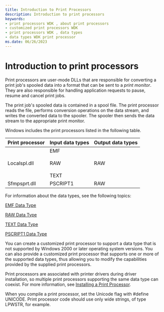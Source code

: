 ```yaml
---
title: Introduction to Print Processors
description: Introduction to print processors
keywords:
- print processors WDK , about print processors
- customized print processors WDK
- print processors WDK , data types
- data types WDK print processor
ms.date: 06/26/2023
---
```


# Introduction to print processors

Print processors are user-mode DLLs that are responsible for converting a print job's spooled data into a format that can be sent to a *print monitor*. They are also responsible for handling application requests to pause, resume and cancel print jobs.

The print job's spooled data is contained in a spool file. The print processor reads the file, performs conversion operations on the data stream, and writes the converted data to the spooler. The spooler then sends the data stream to the appropriate print monitor.

Windows includes the print processors listed in the following table.

| Print processor | Input data types | Output data types |
|--|--|--|
| Localspl.dll | EMF<br><br>RAW<br><br>TEXT | RAW |
| Sfmpsprt.dll | PSCRIPT1 | RAW |

For information about the data types, see the following topics:

[EMF Data Type](emf-data-type.md)

[RAW Data Type](raw-data-type.md)

[TEXT Data Type](text-data-type.md)

[PSCRIPT1 Data Type](pscript1-data-type.md)

You can create a customized print processor to support a data type that is not supported by Windows 2000 or later operating system versions. You can also provide a customized print processor that supports one or more of the supported data types, thus allowing you to modify the capabilities provided by the supplied print processors.

Print processors are associated with printer drivers during driver installation, so multiple print processors supporting the same data type can coexist. For more information, see [Installing a Print Processor](installing-a-print-processor.md).

When you compile a print processor, set the Unicode flag with \#define UNICODE. Print processor code should use only wide strings, of type LPWSTR, for example.

